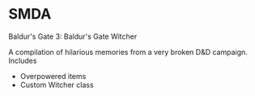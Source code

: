 # SMDA

Baldur's Gate 3: Baldur's Gate Witcher

A compilation of hilarious memories from a very broken D&D campaign. Includes
- Overpowered items
- Custom Witcher class
